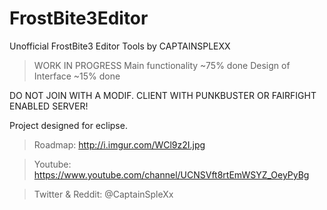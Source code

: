 # FrostBite3Editor
Unofficial FrostBite3 Editor Tools by CAPTAINSPLEXX

>WORK IN PROGRESS
>Main functionality ~75% done 
>Design of Interface ~15% done

DO NOT JOIN WITH A MODIF. CLIENT WITH PUNKBUSTER OR FAIRFIGHT ENABLED SERVER!

Project designed for eclipse.

>Roadmap: http://i.imgur.com/WCl9z2I.jpg

>Youtube: https://www.youtube.com/channel/UCNSVft8rtEmWSYZ_OeyPyBg

>Twitter & Reddit: @CaptainSpleXx
